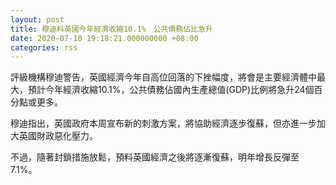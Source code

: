 ```yaml
---
layout: post
title: 穆迪料英國今年經濟收縮10.1%　公共債務佔比急升
date: 2020-07-10 19:18:21.000000000 +08:00
categories: rss
---
```


評級機構穆迪警告，英國經濟今年自高位回落的下挫幅度，將會是主要經濟體中最大，預計今年經濟收縮10.1%，公共債務佔國內生產總值(GDP)比例將急升24個百分點或更多。

穆迪指出，英國政府本周宣布新的刺激方案，將協助經濟逐步復蘇，但亦進一步加大英國財政惡化壓力。

不過，隨著封鎖措施放鬆，預料英國經濟之後將逐漸復蘇，明年增長反彈至7.1%。
